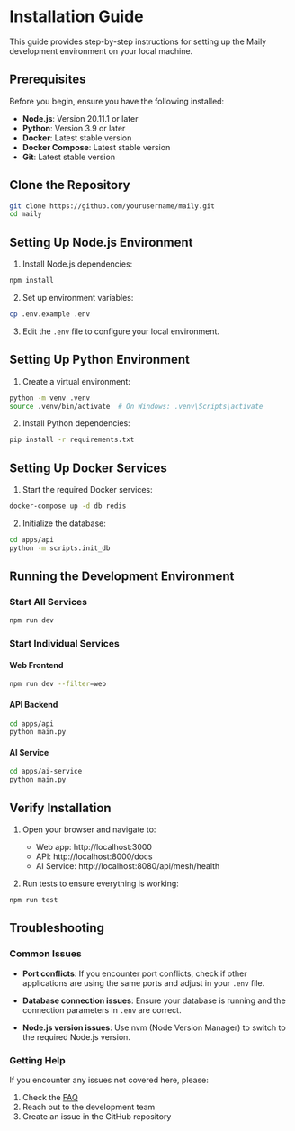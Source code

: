 # Installation Guide

This guide provides step-by-step instructions for setting up the Maily development environment on your local machine.

## Prerequisites

Before you begin, ensure you have the following installed:

- **Node.js**: Version 20.11.1 or later
- **Python**: Version 3.9 or later
- **Docker**: Latest stable version
- **Docker Compose**: Latest stable version
- **Git**: Latest stable version

## Clone the Repository

```bash
git clone https://github.com/yourusername/maily.git
cd maily
```

## Setting Up Node.js Environment

1. Install Node.js dependencies:

```bash
npm install
```

2. Set up environment variables:

```bash
cp .env.example .env
```

3. Edit the `.env` file to configure your local environment.

## Setting Up Python Environment

1. Create a virtual environment:

```bash
python -m venv .venv
source .venv/bin/activate  # On Windows: .venv\Scripts\activate
```

2. Install Python dependencies:

```bash
pip install -r requirements.txt
```

## Setting Up Docker Services

1. Start the required Docker services:

```bash
docker-compose up -d db redis
```

2. Initialize the database:

```bash
cd apps/api
python -m scripts.init_db
```

## Running the Development Environment

### Start All Services

```bash
npm run dev
```

### Start Individual Services

#### Web Frontend

```bash
npm run dev --filter=web
```

#### API Backend

```bash
cd apps/api
python main.py
```

#### AI Service

```bash
cd apps/ai-service
python main.py
```

## Verify Installation

1. Open your browser and navigate to:
   - Web app: http://localhost:3000
   - API: http://localhost:8000/docs
   - AI Service: http://localhost:8080/api/mesh/health

2. Run tests to ensure everything is working:

```bash
npm run test
```

## Troubleshooting

### Common Issues

- **Port conflicts**: If you encounter port conflicts, check if other applications are using the same ports and adjust in your `.env` file.

- **Database connection issues**: Ensure your database is running and the connection parameters in `.env` are correct.

- **Node.js version issues**: Use nvm (Node Version Manager) to switch to the required Node.js version.

### Getting Help

If you encounter any issues not covered here, please:

1. Check the [FAQ](../glossary-and-faq.md)
2. Reach out to the development team
3. Create an issue in the GitHub repository